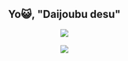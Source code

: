 <h2 align="center">Yo😺, "Daijoubu desu"</h2>

<p align="center" >
<img src="https://github-readme-activity-graph.vercel.app/graph?username=KiranPolaki&theme=material-palenight&bg_color=00000000&point=00000000&hide_border=true&custom_title=Activity+last+30+days&area=true">
<br></br>
<img align='center' src='https://github-readme-streak-stats.herokuapp.com/?user=KiranPolaki&theme=midnight-purple&hide_border=false'/>
</p>

